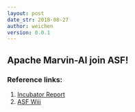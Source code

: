 ```yaml
---
layout: post
date_str: 2018-08-27
author: weichen
version: 0.0.1
---
```

<!--
{% comment %}
Licensed to the Apache Software Foundation (ASF) under one or more
contributor license agreements.  See the NOTICE file distributed with
this work for additional information regarding copyright ownership.
The ASF licenses this file to you under the Apache License, Version 2.0
(the "License"); you may not use this file except in compliance with
the License.  You may obtain a copy of the License at

http://www.apache.org/licenses/LICENSE-2.0

Unless required by applicable law or agreed to in writing, software
distributed under the License is distributed on an "AS IS" BASIS,
WITHOUT WARRANTIES OR CONDITIONS OF ANY KIND, either express or implied.
See the License for the specific language governing permissions and
limitations under the License.
{% endcomment %}
-->

## Apache Marvin-AI join ASF!

### Reference links:

1. [Incubator Report](http://incubator.apache.org/projects/marvin.html)
2. [ASF Wiii](https://wiki.apache.org/incubator/Marvin-AI)
